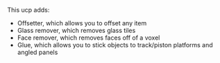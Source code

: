 This ucp adds:
- Offsetter, which allows you to offset any item
- Glass remover, which removes glass tiles
- Face remover, which removes faces off of a voxel
- Glue, which allows you to stick objects to track/piston platforms and angled panels
